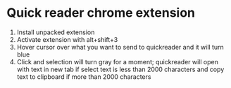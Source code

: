 # Quick reader chrome extension
1) Install unpacked extension
2) Activate extension with alt+shift+3
3) Hover cursor over what you want to send to quickreader and it will turn blue
4) Click and selection will turn gray for a moment; quickreader will open with text in new tab if select text is less than 2000 characters and copy text to clipboard if more than 2000 characters